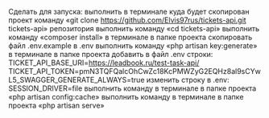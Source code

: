 Cделать для запуска:
 выполнить в терминале куда будет скопирован проект команду «git clone https://github.com/Elvis97rus/tickets-api.git tickets-api» репозитория
выполнить команду «cd tickets-api» 
выполнить команду «composer install»  в терминале в папке проекта
скопировать файл .env.example в .env
выполнить команду «php artisan key:generate» в терминале в папке проекта
добавить в файл .env строки:
TICKET_API_BASE_URI=https://leadbook.ru/test-task-api/ TICKET_API_TOKEN=pmN3TQFQalcOhCwZc18KcPMWZyG2EQHz8al9sCYw
L5_SWAGGER_GENERATE_ALWAYS=true
изменить строку в .env:
SESSION_DRIVER=file
выполнить команду в терминале в папке проекта «php artisan config:cache»
выполнить команду в терминале в папке проекта «php artisan serve»


